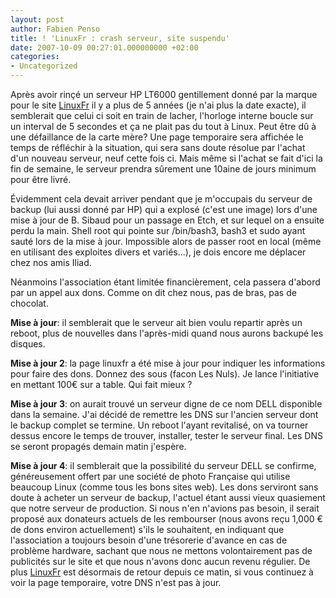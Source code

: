 ```yaml
---
layout: post
author: Fabien Penso
title: ! 'LinuxFr : crash serveur, site suspendu'
date: 2007-10-09 00:27:01.000000000 +02:00
categories:
- Uncategorized
---
```

Après avoir rinçé un serveur HP LT6000 gentillement donné par la marque pour le site <a href="http://linuxfr.org/">LinuxFr</a> il y a plus de 5 années (je n'ai plus la date exacte), il semblerait que celui ci soit en train de lacher, l'horloge interne boucle sur un interval de 5 secondes et ça ne plait pas du tout à Linux. Peut être dû à une défaillance de la carte mère? Une page temporaire sera affichée le temps de réfléchir à la situation, qui sera sans doute résolue par l'achat d'un nouveau serveur, neuf cette fois ci. Mais même si l'achat se fait d'ici la fin de semaine, le serveur prendra sûrement une 10aine de jours minimum pour être livré.

Évidemment cela devait arriver pendant que je m'occupais du serveur de backup (lui aussi donné par HP) qui a explosé (c'est une image) lors d'une mise à jour de B. Sibaud pour un passage en Etch, et sur lequel on a ensuite perdu la main. Shell root qui pointe sur /bin/bash3, bash3 et sudo ayant sauté lors de la mise à jour. Impossible alors de passer root en local (même en utilisant des exploites divers et variés...), je dois encore me déplacer chez nos amis Iliad.

Néanmoins l'association étant limitée financièrement, cela passera d'abord par un appel aux dons. Comme on dit chez nous, pas de bras, pas de chocolat.

<strong>Mise à jour</strong>: il semblerait que le serveur ait bien voulu repartir après un reboot, plus de nouvelles dans l'après-midi quand nous aurons backupé les disques.

<strong>Mise à jour 2</strong>: la page linuxfr a été mise à jour pour indiquer les informations pour faire des dons. Donnez des sous (facon Les Nuls). Je lance l'initiative en mettant 100€ sur a table. Qui fait mieux ?

<strong>Mise à jour 3</strong>: on aurait trouvé un serveur digne de ce nom DELL disponible dans la semaine. J'ai décidé de remettre les DNS sur l'ancien serveur dont le backup complet se termine. Un reboot l'ayant revitalisé, on va tourner dessus encore le temps de trouver, installer, tester le serveur final. Les DNS se seront propagés demain matin j'espère.

<strong>Mise à jour 4</strong>: il semblerait que la possibilité du serveur DELL se confirme, généreusement offert par une société de photo Française qui utilise beaucoup Linux (comme tous les bons sites web). Les dons serviront sans doute à acheter un serveur de backup, l'actuel étant aussi vieux quasiement que notre serveur de production. Si nous n'en n'avions pas besoin, il serait proposé aux donateurs actuels de les rembourser (nous avons reçu 1,000 € de dons environ actuellement) s'ils le souhaitent, en indiquant que l'association a toujours besoin d'une trésorerie d'avance en cas de problème hardware, sachant que nous ne mettons volontairement pas de publicités sur le site et que nous n'avons donc aucun revenu régulier. De plus <a href="http://linuxfr.org">LinuxFr</a> est désormais de retour depuis ce matin, si vous continuez à voir la page temporaire, votre DNS n'est pas à jour.
